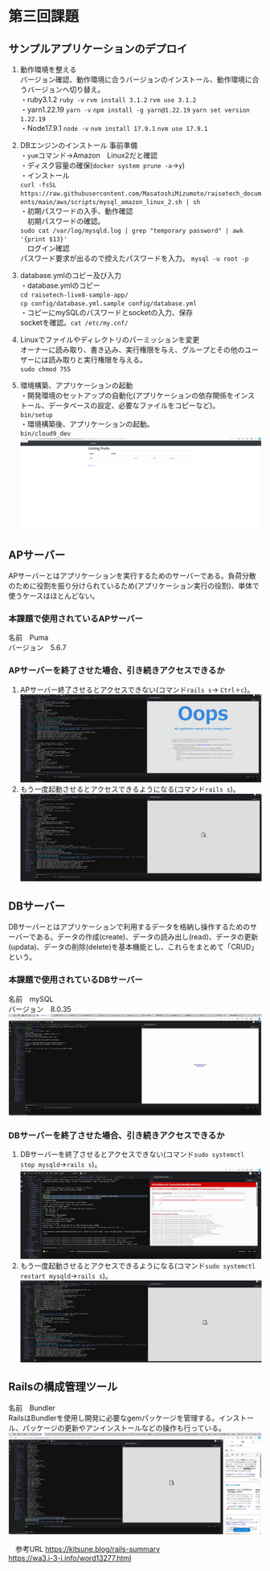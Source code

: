 # 第三回課題

## サンプルアプリケーションのデプロイ
1. 動作環境を整える  
バージョン確認、動作環境に合うバージョンのインストール、動作環境に合うバージョンへ切り替え。  
・ruby3.1.2  `ruby -v` `rvm install 3.1.2` `rvm use 3.1.2`  
・yarn1.22.19 `yarn -v` `npm install -g yarn@1.22.19` `yarn set version 1.22.19`  
・Node17.9.1 `node -v` `nvm install 17.9.1` `nvm use 17.9.1`  

2. DBエンジンのインストール
事前準備  
・`yum`コマンド→Amazon　Linux2だと確認  
・ディスク容量の確保(`docker system prune -a`→`y`)  
・インストール  
`curl -fsSL https://raw.githubusercontent.com/MasatoshiMizumoto/raisetech_documents/main/aws/scripts/mysql_amazon_linux_2.sh | sh`  
・初期パスワードの入手、動作確認  
　初期パスワードの確認。  
`sudo cat /var/log/mysqld.log | grep "temporary password" | awk '{print $13}'`  
　ログイン確認  
パスワード要求が出るので控えたパスワードを入力。 
`mysql -u root -p`  

3. database.ymlのコピー及び入力  
・database.ymlのコピー  
`cd raisetech-live8-sample-app/`  
`cp config/database.yml.sample config/database.yml`  
・コピーにmySQLのパスワードとsocketの入力、保存  
socketを確認。`cat /etc/my.cnf/`  

5. Linuxでファイルやディレクトリのパーミッションを変更  
オーナーに読み取り、書き込み、実行権限を与え、グループとその他のユーザーには読み取りと実行権限を与える。  
`sudo chmod 755`  

6. 環境構築、アプリケーションの起動  
・開発環境のセットアップの自動化(アプリケーションの依存関係をインストール、データベースの設定、必要なファイルをコピーなど)。  
`bin/setup`  
・環境構築後、アプリケーションの起動。  
`bin/cloud9_dev`  
![デプロイ](image/lecture03-7.png)  

## APサーバー
 APサーバーとはアプリケーションを実行するためのサーバーである。負荷分散のために役割を振り分けられているため(アプリケーション実行の役割)、単体で使うケースはほとんどない。

### 本課題で使用されているAPサーバー
 名前　Puma  
 バージョン　5.6.7

### APサーバーを終了させた場合、引き続きアクセスできるか
1. APサーバー終了させるとアクセスできない(コマンド`rails s`→ `Ctrl＋c`)。
![APサーバー停止](image/lecture03-1.png)
2. もう一度起動させるとアクセスできるようになる(コマンド`rails s`)。
![APサーバー再起動](image/lecture03-2.png)

## DBサーバー
DBサーバーとはアプリケーションで利用するデータを格納し操作するためのサーバーである。データの作成(create)、データの読み出し(read)、データの更新(updata)、データの削除(delete)を基本機能とし、これらをまとめて「CRUD」という。

### 本課題で使用されているDBサーバー
 名前　mySQL  
 バージョン　8.0.35
![mySQL](image/lecture03-3.png)


### DBサーバーを終了させた場合、引き続きアクセスできるか
1. DBサーバーを終了させるとアクセスできない(コマンド`sudo systemctl stop mysqld`→`rails s`)。
![DBサーバー停止](image/lecture03-4.png)
2. もう一度起動させるとアクセスできるようになる(コマンド`sudo systemctl restart mysqld`→`rails s`)。
![DBサーバー再起動](image/lecture03-5.png)

## Railsの構成管理ツール
名前　Bundler  
RailsはBundlerを使用し開発に必要なgemパッケージを管理する。インストール、パッケージの更新やアンインストールなどの操作も行っている。
![Bundler](image/lecture03-6.png)　　

　参考URL
 https://kitsune.blog/rails-summary  
 https://wa3.i-3-i.info/word13277.html